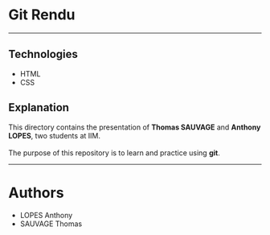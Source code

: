 # Git Rendu

<hr>

## Technologies

- HTML
- CSS

## Explanation
This directory contains the presentation of **Thomas SAUVAGE** and **Anthony LOPES**, two students at IIM.
<br><br>
The purpose of this repository is to learn and practice using **git**.

<hr>

# Authors

- LOPES Anthony
- SAUVAGE Thomas


